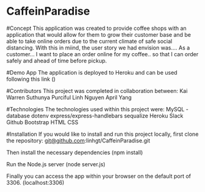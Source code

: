 # CaffeinParadise

#Concept
This application was created to provide coffee shops with an application that would allow for them to grow their customer base and be able to take online orders due to the current climate of safe social distancing. With this in miind, the user story we had envision was.... As a customer... I want to place an order online for my coffee.. so that I can order safely and ahead of time before pickup. 

#Demo App
The application is deployed to Heroku and can be used following this link ()

#Contributors
This project was completed in collaboration between:
Kai Warren
Suthunya Purciful
Linh Nguyen
April Yang

#Technologies
The technologies used within this project were:
MySQL - database
dotenv
express/express-handlebars
sequalize
Heroku
Slack
Github
Bootstrap
HTML
CSS

#Installation
If you would like to install and run this project locally, first clone the repository: git@github.com:linhgt/CaffeinParadise.git

Then install the necessary dependencies (npm install)

Run the Node.js server (node server.js)

Finally you can access the app within your browser on the default port of 3306. (localhost:3306)